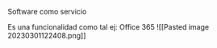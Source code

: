 Software como servicio

Es una funcionalidad como tal ej:
Office 365
![[Pasted image 20230301122408.png]]